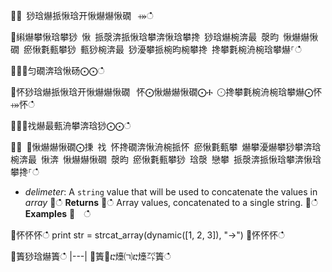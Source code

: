 ਍⌀ 猀琀爀挀愀琀开愀爀爀愀礀⠀⤀ഀഀ
਍䌀爀攀愀琀攀猀 愀 挀漀渀挀愀琀攀渀愀琀攀搀 猀琀爀椀渀最 漀昀 愀爀爀愀礀 瘀愀氀甀攀猀 甀猀椀渀最 猀瀀攀挀椀昀椀攀搀 搀攀氀椀洀椀琀攀爀⸀ഀഀ
    ਍⨀⨀匀礀渀琀愀砀⨀⨀ഀഀ
਍怀猀琀爀挀愀琀开愀爀爀愀礀⠀怀⨀愀爀爀愀礀⨀Ⰰ ⨀搀攀氀椀洀椀琀攀爀⨀怀⤀怀ഀഀ
਍⨀⨀䄀爀最甀洀攀渀琀猀⨀⨀ഀഀ
਍⨀ ⨀愀爀爀愀礀⨀㨀 䄀 怀搀礀渀愀洀椀挀怀 瘀愀氀甀攀 爀攀瀀爀攀猀攀渀琀椀渀最 愀渀 愀爀爀愀礀 漀昀 瘀愀氀甀攀猀 琀漀 戀攀 挀漀渀挀愀琀攀渀愀琀攀搀⸀ഀഀ
* *delimeter*: A `string` value that will be used to concatenate the values in *array*਍ഀഀ
**Returns**਍ഀഀ
Array values, concatenated to a single string.਍ഀഀ
**Examples**਍  ഀഀ
<!-- csl -->਍怀怀怀ഀഀ
print str = strcat_array(dynamic([1, 2, 3]), "->")਍怀怀怀ഀഀ
਍簀猀琀爀簀ഀഀ
|---|਍簀㄀ⴀ㸀㈀ⴀ㸀㌀簀ഀഀ
